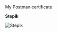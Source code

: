 My Postman certificate

**Stepik**

![Stepik](https://stepik.org/certificate/29d35f4ba675ac712a423b98e3210e8e92fd508d.png)